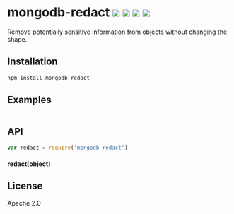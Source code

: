 # mongodb-redact [![][npm_img]][npm_url] [![][travis_img]][travis_url] [![][coverage_img]][coverage_url] [![][gitter_img]][gitter_url]

Remove potentially sensitive information from objects without changing the shape.

## Installation

```bash
npm install mongodb-redact
```

## Examples

```javascript
```

## API

```javascript
var redact = require('mongodb-redact')
```
#### redact(object)

## License

Apache 2.0

[travis_img]: https://secure.travis-ci.org/mongodb-js/mongodb-redact.svg?branch=master
[travis_url]: https://travis-ci.org/mongodb-js/mongodb-redact
[npm_img]: https://img.shields.io/npm/v/mongodb-redact.svg
[npm_url]: https://www.npmjs.org/package/mongodb-redact
[coverage_img]: https://coveralls.io/repos/mongodb-js/mongodb-redact/badge.svg?branch=master
[coverage_url]: https://coveralls.io/r/mongodb-js/mongodb-redact
[gitter_img]: https://badges.gitter.im/Join%20Chat.svg
[LogEntry]: #logentry
[gitter_url]: https://gitter.im/mongodb-js/mongodb-js
[mongodb-ns]: https://github.com/mongodb-js/ns
